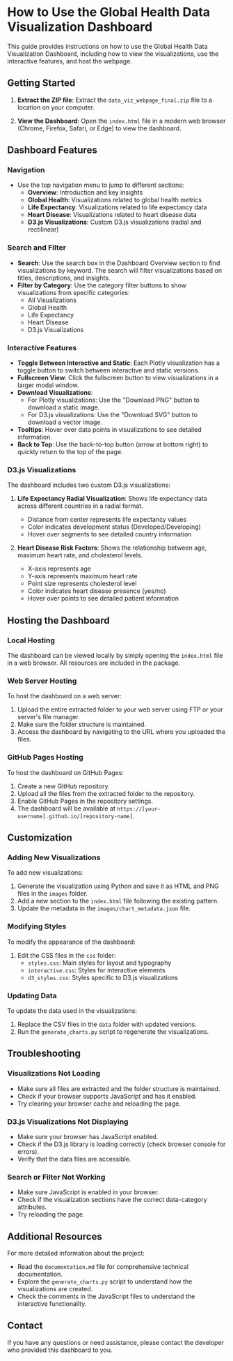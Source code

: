 # How to Use the Global Health Data Visualization Dashboard

This guide provides instructions on how to use the Global Health Data Visualization Dashboard, including how to view the visualizations, use the interactive features, and host the webpage.

## Getting Started

1. **Extract the ZIP file**: Extract the `data_viz_webpage_final.zip` file to a location on your computer.

2. **View the Dashboard**: Open the `index.html` file in a modern web browser (Chrome, Firefox, Safari, or Edge) to view the dashboard.

## Dashboard Features

### Navigation

- Use the top navigation menu to jump to different sections:
  - **Overview**: Introduction and key insights
  - **Global Health**: Visualizations related to global health metrics
  - **Life Expectancy**: Visualizations related to life expectancy data
  - **Heart Disease**: Visualizations related to heart disease data
  - **D3.js Visualizations**: Custom D3.js visualizations (radial and rectilinear)

### Search and Filter

- **Search**: Use the search box in the Dashboard Overview section to find visualizations by keyword. The search will filter visualizations based on titles, descriptions, and insights.
- **Filter by Category**: Use the category filter buttons to show visualizations from specific categories:
  - All Visualizations
  - Global Health
  - Life Expectancy
  - Heart Disease
  - D3.js Visualizations

### Interactive Features

- **Toggle Between Interactive and Static**: Each Plotly visualization has a toggle button to switch between interactive and static versions.
- **Fullscreen View**: Click the fullscreen button to view visualizations in a larger modal window.
- **Download Visualizations**: 
  - For Plotly visualizations: Use the "Download PNG" button to download a static image.
  - For D3.js visualizations: Use the "Download SVG" button to download a vector image.
- **Tooltips**: Hover over data points in visualizations to see detailed information.
- **Back to Top**: Use the back-to-top button (arrow at bottom right) to quickly return to the top of the page.

### D3.js Visualizations

The dashboard includes two custom D3.js visualizations:

1. **Life Expectancy Radial Visualization**: Shows life expectancy data across different countries in a radial format.
   - Distance from center represents life expectancy values
   - Color indicates development status (Developed/Developing)
   - Hover over segments to see detailed country information

2. **Heart Disease Risk Factors**: Shows the relationship between age, maximum heart rate, and cholesterol levels.
   - X-axis represents age
   - Y-axis represents maximum heart rate
   - Point size represents cholesterol level
   - Color indicates heart disease presence (yes/no)
   - Hover over points to see detailed patient information

## Hosting the Dashboard

### Local Hosting

The dashboard can be viewed locally by simply opening the `index.html` file in a web browser. All resources are included in the package.

### Web Server Hosting

To host the dashboard on a web server:

1. Upload the entire extracted folder to your web server using FTP or your server's file manager.
2. Make sure the folder structure is maintained.
3. Access the dashboard by navigating to the URL where you uploaded the files.

### GitHub Pages Hosting

To host the dashboard on GitHub Pages:

1. Create a new GitHub repository.
2. Upload all the files from the extracted folder to the repository.
3. Enable GitHub Pages in the repository settings.
4. The dashboard will be available at `https://[your-username].github.io/[repository-name]`.

## Customization

### Adding New Visualizations

To add new visualizations:

1. Generate the visualization using Python and save it as HTML and PNG files in the `images` folder.
2. Add a new section to the `index.html` file following the existing pattern.
3. Update the metadata in the `images/chart_metadata.json` file.

### Modifying Styles

To modify the appearance of the dashboard:

1. Edit the CSS files in the `css` folder:
   - `styles.css`: Main styles for layout and typography
   - `interactive.css`: Styles for interactive elements
   - `d3_styles.css`: Styles specific to D3.js visualizations

### Updating Data

To update the data used in the visualizations:

1. Replace the CSV files in the `data` folder with updated versions.
2. Run the `generate_charts.py` script to regenerate the visualizations.

## Troubleshooting

### Visualizations Not Loading

- Make sure all files are extracted and the folder structure is maintained.
- Check if your browser supports JavaScript and has it enabled.
- Try clearing your browser cache and reloading the page.

### D3.js Visualizations Not Displaying

- Make sure your browser has JavaScript enabled.
- Check if the D3.js library is loading correctly (check browser console for errors).
- Verify that the data files are accessible.

### Search or Filter Not Working

- Make sure JavaScript is enabled in your browser.
- Check if the visualization sections have the correct data-category attributes.
- Try reloading the page.

## Additional Resources

For more detailed information about the project:

- Read the `documentation.md` file for comprehensive technical documentation.
- Explore the `generate_charts.py` script to understand how the visualizations are created.
- Check the comments in the JavaScript files to understand the interactive functionality.

## Contact

If you have any questions or need assistance, please contact the developer who provided this dashboard to you.
